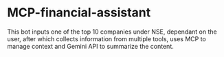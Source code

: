 # MCP-financial-assistant
This bot inputs one of the top 10 companies under NSE, dependant on the user, after which collects information from multiple tools, uses MCP to manage context and Gemini API to summarize the content.
